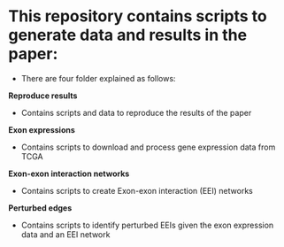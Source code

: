 # This repository contains scripts to generate data and results in the paper:
- There are four folder explained as follows:

**Reproduce results**
- Contains scripts and data to reproduce the results of the paper
  
**Exon expressions**
- Contains scripts to download and process gene expression data from TCGA
  
**Exon-exon interaction networks**
- Contains scripts to create Exon-exon interaction (EEI) networks
  
**Perturbed edges**
- Contains scripts to identify perturbed EEIs given the exon expression data and an EEI network

